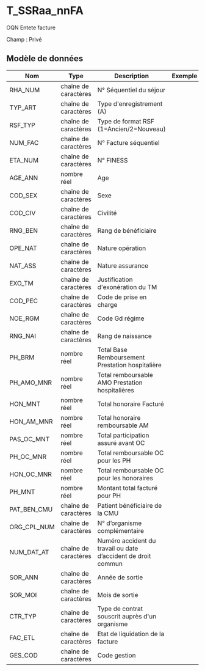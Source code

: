 # T_SSRaa_nnFA

OQN Entete facture

Champ : Privé


## Modèle de données

|Nom|Type|Description|Exemple|Propriétés|
|-|-|-|-|-|
|RHA_NUM|chaîne de caractères|N° Séquentiel du séjour|||
|TYP_ART|chaîne de caractères|Type d'enregistrement (A)|||
|RSF_TYP|chaîne de caractères|Type de format RSF (1=Ancien/2=Nouveau)|||
|NUM_FAC|chaîne de caractères|N° Facture séquentiel|||
|ETA_NUM|chaîne de caractères|N° FINESS|||
|AGE_ANN|nombre réel|Age|||
|COD_SEX|chaîne de caractères|Sexe|||
|COD_CIV|chaîne de caractères|Civilité|||
|RNG_BEN|chaîne de caractères|Rang de bénéficiaire|||
|OPE_NAT|chaîne de caractères|Nature opération|||
|NAT_ASS|chaîne de caractères|Nature assurance|||
|EXO_TM|chaîne de caractères|Justification d'exonération du TM|||
|COD_PEC|chaîne de caractères|Code de prise en charge|||
|NOE_RGM|chaîne de caractères|Code Gd régime|||
|RNG_NAI|chaîne de caractères|Rang de naissance|||
|PH_BRM|nombre réel|Total Base Remboursement Prestation hospitalière|||
|PH_AMO_MNR|nombre réel|Total remboursable AMO Prestation hospitalières|||
|HON_MNT|nombre réel|Total honoraire Facturé|||
|HON_AM_MNR|nombre réel|Total honoraire remboursable AM|||
|PAS_OC_MNT|nombre réel|Total participation assuré avant OC|||
|PH_OC_MNR|nombre réel|Total remboursable OC pour les PH|||
|HON_OC_MNR|nombre réel|Total remboursable OC pour les honoraires|||
|PH_MNT|nombre réel|Montant total facturé pour  PH|||
|PAT_BEN_CMU|chaîne de caractères|Patient bénéficiaire de la CMU|||
|ORG_CPL_NUM|chaîne de caractères|N° d’organisme complémentaire|||
|NUM_DAT_AT|chaîne de caractères|Numéro accident du travail ou date d’accident de droit commun|||
|SOR_ANN|chaîne de caractères|Année de sortie|||
|SOR_MOI|chaîne de caractères|Mois de sortie|||
|CTR_TYP|chaîne de caractères|Type de contrat souscrit auprès d'un organisme|||
|FAC_ETL|chaîne de caractères|Etat de liquidation de la facture|||
|GES_COD|chaîne de caractères|Code gestion|||
